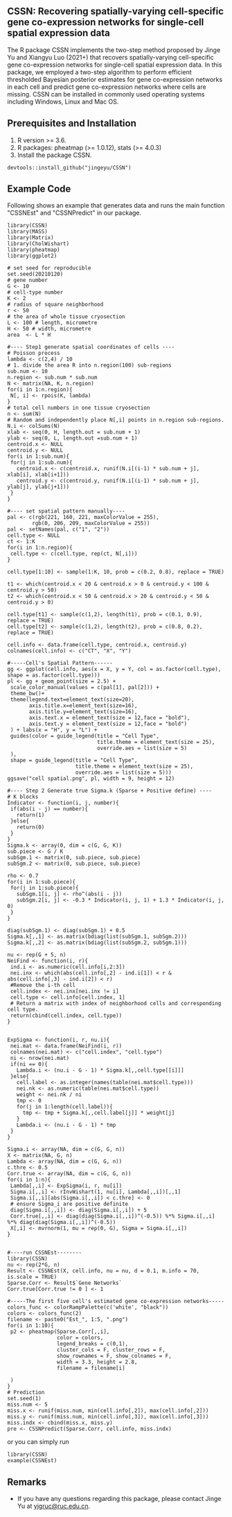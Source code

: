 ## CSSN: Recovering spatially-varying cell-specific gene co-expression networks for single-cell spatial expression data

The R package CSSN implements the two-step method proposed by Jinge Yu and Xiangyu Luo (2021+) that recovers spatially-varying cell-specific gene co-expression networks for single-cell spatial expression data. In this package, we employed a two-step algorithm to perform efficient thresholded Bayesian posterior estimates for gene co-expression networks in each cell and predict gene co-expression networks where cells are missing. CSSN can be installed in commonly used operating systems including Windows, Linux and Mac OS. 


## Prerequisites and Installation

1. R version >= 3.6.
2. R packages: pheatmap (>= 1.0.12), stats (>= 4.0.3)
3. Install the package CSSN.

```
devtools::install_github("jingeyu/CSSN")
```


## Example Code
Following shows an example that generates data and runs the main function "CSSNEst" and "CSSNPredict" in our package. 

``` {r, eval=FALSE}
library(CSSN)
library(MASS)
library(Matrix)
library(CholWishart)
library(pheatmap)
library(ggplot2)

# set seed for reproducible
set.seed(20210120)
# gene number
G <- 10
# cell-type number
K <- 2
# radius of square neighborhood
r <- 50
# the area of whole tissue cryosection
L <- 100 # length, micrometre
H <- 50 # width, micrometre
area  <- L * H

#---- Step1 generate spatial coordinates of cells ----
# Poisson process
lambda <- c(2,4) / 10
# 1. divide the area R into n.region(100) sub-regions
sub.num <- 10
n.region <- sub.num * sub.num
N <- matrix(NA, K, n.region)
for(i in 1:n.region){
 N[, i] <- rpois(K, lambda)
}
# total cell numbers in one tissue cryosection 
n <- sum(N)
# Random and independently place N[,i] points in n.region sub-regions.
N.i <- colSums(N)
xlab <- seq(0, H, length.out = sub.num + 1)
ylab <- seq(0, L, length.out =sub.num + 1)
centroid.x <- NULL
centroid.y <- NULL
for(i in 1:sub.num){
 for(j in 1:sub.num){
   centroid.x <- c(centroid.x, runif(N.i[(i-1) * sub.num + j], xlab[i], xlab[i+1]))
   centroid.y <- c(centroid.y, runif(N.i[(i-1) * sub.num + j], ylab[j], ylab[j+1]))
 }
}

#---- set spatial pattern manually----
pal <- c(rgb(221, 160, 221, maxColorValue = 255), 
        rgb(0, 206, 209, maxColorValue = 255))
pal <- setNames(pal, c("1", "2"))
cell.type <- NULL
ct <- 1:K
for(i in 1:n.region){
 cell.type <- c(cell.type, rep(ct, N[,i]))
}

cell.type[1:10] <- sample(1:K, 10, prob = c(0.2, 0.8), replace = TRUE)

t1 <- which(centroid.x < 20 & centroid.x > 0 & centroid.y < 100 & centroid.y > 50)
t2 <- which(centroid.x < 50 & centroid.x > 20 & centroid.y < 50 & centroid.y > 0)

cell.type[t1] <- sample(c(1,2), length(t1), prob = c(0.1, 0.9), replace = TRUE)
cell.type[t2] <- sample(c(1,2), length(t2), prob = c(0.8, 0.2), replace = TRUE)

cell.info <- data.frame(cell.type, centroid.x, centroid.y)
colnames(cell.info) <- c("CT", "X", "Y")

#-----Cell's Spatial Pattern------
gg <- ggplot(cell.info, aes(x = X, y = Y, col = as.factor(cell.type), shape = as.factor(cell.type)))
pl <- gg + geom_point(size = 2.5) +
 scale_color_manual(values = c(pal[1], pal[2])) +
 theme_bw()+
 theme(legend.text=element_text(size=20),
       axis.title.x=element_text(size=16),
       axis.title.y=element_text(size=16),
       axis.text.x = element_text(size = 12,face = "bold"),
       axis.text.y = element_text(size = 12,face = "bold")
 ) + labs(x = "H", y = "L") +
 guides(color = guide_legend(title = "Cell Type",
                             title.theme = element_text(size = 25),
                             override.aes = list(size = 5)
 ),
 shape = guide_legend(title = "Cell Type",
                      title.theme = element_text(size = 25),
                      override.aes = list(size = 5)))
ggsave("cell spatial.png", pl, width = 9, height = 12)

#---- Step 2 Generate true Sigma.k (Sparse + Positive define) ----
# K blocks
Indicator <- function(i, j, number){
 if(abs(i - j) == number){
   return(1)
 }else{
   return(0)
 }
}
Sigma.k <- array(0, dim = c(G, G, K))
sub.piece <- G / K
subSgm.1 <- matrix(0, sub.piece, sub.piece)
subSgm.2 <- matrix(0, sub.piece, sub.piece)

rho <- 0.7
for(i in 1:sub.piece){
 for(j in 1:sub.piece){
   subSgm.1[i, j] <- rho^(abs(i - j))
   subSgm.2[i, j] <- -0.3 * Indicator(i, j, 1) + 1.3 * Indicator(i, j, 0)
 }
}

diag(subSgm.1) <- diag(subSgm.1) + 0.5
Sigma.k[,,1] <- as.matrix(bdiag(list(subSgm.1, subSgm.2)))
Sigma.k[,,2] <- as.matrix(bdiag(list(subSgm.2, subSgm.1)))

nu <- rep(G + 5, n)
NeiFind <- function(i, r){
 ind.i <- as.numeric(cell.info[i,2:3])
 nei.inx <- which(abs(cell.info[,2] - ind.i[1]) < r & abs(cell.info[,3] - ind.i[2]) < r)
 #Remove the i-th cell
 cell.index <- nei.inx[nei.inx != i]
 cell.type <- cell.info[cell.index, 1]
 # Return a matrix with index of neighborhood cells and corresponding cell type.
 return(cbind(cell.index, cell.type))
}


ExpSigma <- function(i, r, nu.i){
 nei.mat <- data.frame(NeiFind(i, r))
 colnames(nei.mat) <- c("cell.index", "cell.type")
 ni <- nrow(nei.mat)
 if(ni == 0){ 
   Lambda.i <- (nu.i - G - 1) * Sigma.k[,,cell.type[[i]]]
 }else{
   cell.label <- as.integer(names(table(nei.mat$cell.type)))
   nei.nk <- as.numeric(table(nei.mat$cell.type))
   weight <- nei.nk / ni
   tmp <- 0
   for(j in 1:length(cell.label)){
     tmp <- tmp + Sigma.k[,,cell.label[j]] * weight[j]
   }
   Lambda.i <- (nu.i - G - 1) * tmp 
 }
}

Sigma.i <- array(NA, dim = c(G, G, n))
X <- matrix(NA, G, n)
Lambda <- array(NA, dim = c(G, G, n))
c.thre <- 0.5
Corr.true <- array(NA, dim = c(G, G, n))
for(i in 1:n){
 Lambda[,,i] <- ExpSigma(i, r, nu[i])
 Sigma.i[,,i] <- rInvWishart(1, nu[i], Lambda[,,i])[,,1]
 Sigma.i[,,i][abs(Sigma.i[,,i]) < c.thre] <- 0
 # ensure Sigma_i are positive definite
 diag(Sigma.i[,,i]) <- diag(Sigma.i[,,i]) + 5
 Corr.true[,,i] <- diag(diag(Sigma.i[,,i])^(-0.5)) %*% Sigma.i[,,i] %*% diag(diag(Sigma.i[,,i])^(-0.5))
 X[,i] <- mvrnorm(1, mu = rep(0, G), Sigma = Sigma.i[,,i])
}


#----run CSSNEst--------
library(CSSN)
nu <- rep(2*G, n)
Result <- CSSNEst(X, cell.info, nu = nu, d = 0.1, m.info = 70, is.scale = TRUE)
Sparse.Corr <- Result$`Gene Networks`
Corr.true[Corr.true != 0 ] <- 1

#-----The first five cell's estimated gene co-expression networks-----
colors_func <- colorRampPalette(c('white', "black"))
colors <- colors_func(2)
filename <- paste0("Est_", 1:5, ".png")
for(i in 1:10){
 p2 <- pheatmap(Sparse.Corr[,,i],
                color = colors,
                legend_breaks = c(0,1),
                cluster_cols = F, cluster_rows = F,
                show_rownames = F, show_colnames = F,
                width = 3.3, height = 2.8,
                filename = filename[i]
                
 )
}
# Prediction
set.seed(1)
miss.num <- 5
miss.x <- runif(miss.num, min(cell.info[,2]), max(cell.info[,2]))
miss.y <- runif(miss.num, min(cell.info[,3]), max(cell.info[,3]))
miss.indx <- cbind(miss.x, miss.y)
pre <- CSSNPredict(Sparse.Corr, cell.info, miss.indx)
```
or you can simply run
``` {r, eval=FALSE}
library(CSSN)
example(CSSNEst)
```

## Remarks
* If you have any questions regarding this package, please contact Jinge Yu at yjgruc@ruc.edu.cn.

